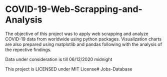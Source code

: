 # COVID-19-Web-Scrapping-and-Analysis

The objective of this project was to apply web scrapping and analyze COVID-19 data from worldwide using python packages. Visualization charts are also prepared using matplotlib and pandas following with the analysis of the repective findings.

Data under consideration is till 06/12/2020 midnight

This project is LICENSED under MIT License# Jobs-Database
